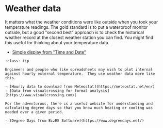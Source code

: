 # Weather data

It matters what the weather conditions were like outside when you took your temperature readings.  The gold standard is to put a waterproof monitor outside, but a good "second best" approach is to check the historical weather record at the closest weather station you can find.  You might find this useful for thinking about your temperature data.  

- [Simple display from "Time and Date"](https://www.timeanddate.com/weather/@2648147/historic)

```{admonition} Up for more formal analysis?
:class: tip

Engineers and people who like spreadsheets may wish to plot internal against hourly external temperature.  They use weather data more like this.   

- [Hourly data to download from Meteostat](https://meteostat.net/en/)
- [Data from visualcrossing for formal analysis](https://www.visualcrossing.com/)

For the adventurous, there is a useful website for understanding and calculating degree days so that you know much heating or cooling was needed over a given period.

- [Degree Days from BizEE Software](https://www.degreedays.net/)
```

